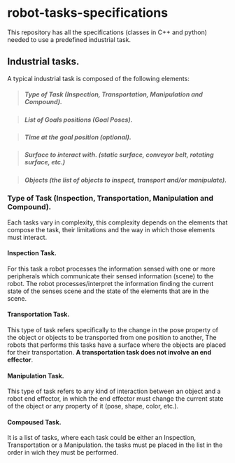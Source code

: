 # robot-tasks-specifications
This repository has all the specifications (classes in C++ and python) needed to use a predefined industrial task.

## Industrial tasks.
A typical industrial task is composed of the following elements:

> ##### Type of Task (Inspection, Transportation, Manipulation and Compound).

> ##### List of Goals positions (Goal Poses).

> ##### Time at the goal position (optional).

> ##### Surface to interact with. (static surface, conveyor belt, rotating surface, etc.)

> ##### Objects (the list of objects to inspect, transport and/or manipulate).

### Type of Task (Inspection, Transportation, Manipulation and Compound).
Each tasks vary in complexity, this complexity depends on the elements that compose the task, their limitations and the way in which those elements must interact.

#### Inspection Task.
For this task a robot processes the information sensed with one or more peripherals which communicate their sensed information (scene) to the robot. The robot processes/interpret the information finding the current state of the senses scene and the state of the elements that are in the scene.

#### Transportation Task.
This type of task refers specifically to the change in the pose property of the object or objects to be transported from one position to another, The robots that performs this tasks have a surface where the objects are placed for their transportation. **A transportation task does not involve an end effector**.

#### Manipulation Task.
This type of task refers to any kind of interaction between an object and a robot end effector, in which the end effector must change the current state of the object or any property of it (pose, shape, color, etc.).

#### Compoused Task.
It is a list of tasks, where each task could be either an Inspection, Transportation or a Manipulation. the tasks must pe placed in the list in the order in wich they must be performed. 
